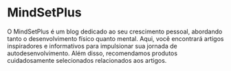 # MindSetPlus

O MindSetPlus é um blog dedicado ao seu crescimento pessoal, abordando tanto o desenvolvimento físico quanto mental. Aqui, você encontrará artigos inspiradores e informativos para impulsionar sua jornada de autodesenvolvimento. Além disso, recomendamos produtos cuidadosamente selecionados relacionados aos artigos.

